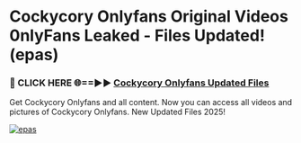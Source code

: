 # Cockycory Onlyfans Original Videos 0nlyFans Leaked - Files Updated! (epas)

<h3>🔴 CLICK HERE 🌐==►► <a href="https://tinyurl.com/2m67pmp6" rel="nofollow">Cockycory Onlyfans Updated Files</a></h3>

Get Cockycory Onlyfans and all content. Now you can access all videos and pictures of Cockycory Onlyfans. New Updated Files 2025!

[![epas](https://i.imgur.com/H4QAA4z.gif)](https://tinyurl.com/2m67pmp6)